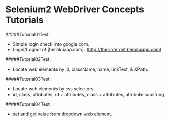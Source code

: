 # Selenium2 WebDriver Concepts Tutorials
#####Tutorial01Test:
- Simple login check into google.com. <br>
- Login/Logout of [herokuapp.com]. (http://the-internet.herokuapp.com)

#####Tutorial02Test:
- Locate web elements by id, className, name, linkText, & XPath.

#####Tutorial03Test:
- Locate web elements by css selectors.
- id, class, attributes, id + attributes, class + attributes, attribute substring

#####Tutorial04Test:
- set and get value from dropdown web element.


